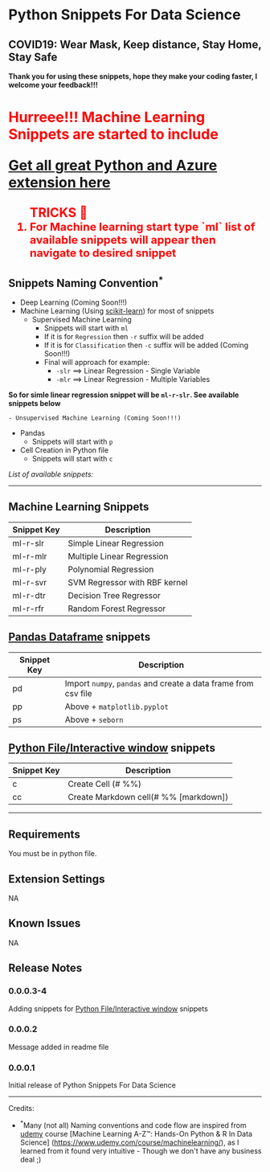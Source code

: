 # Python Snippets For Data Science

## COVID19: Wear Mask, Keep distance, Stay Home, Stay Safe

**Thank you for using these snippets, hope they make your coding faster, I welcome your feedback!!!**


<h1 style="color:red; font-weight:bold;">Hurreee!!! Machine Learning Snippets are started to include</br>

[Get all great Python and Azure extension here](https://marketplace.visualstudio.com/items?itemName=SunilYadav.dspysnippets)
</h1>



<ol style="color:red; font-weight:bold;font-size:25px;">TRICKS &#x1F514;
<li style="color:red; font-weight:bold;font-size:22px;">For Machine learning start type `ml` list of available snippets will appear then navigate to desired snippet</li>
</ol>

## Snippets Naming Convention<sup>*<sup>

- Deep Learning (Coming Soon!!!)
- Machine Learning (Using [scikit-learn](https://scikit-learn.org/stable/)) for most of snippets
  - Supervised Machine Learning
    - Snippets will start with `ml`
    - If it is for `Regression` then `-r` suffix will be added
    - If it is for `Classification` then `-c` suffix will be added (Coming Soon!!!)
    - Final will approach for example:
      - `-slr` ==> Linear Regression - Single Variable
      - `-mlr` ==> Linear Regression - Multiple Variables

**So for simle linear regression snippet will be `ml-r-slr`. See available snippets below**

    - Unsupervised Machine Learning (Coming Soon!!!)

- Pandas
  - Snippets will start with `p`
- Cell Creation in Python file
  - Snippets will start with `c`

*List of available snippets:*

-----------------------------------------------------------------------------------------------------------

## Machine Learning Snippets

| Snippet Key | Description                   |
|-------------|-------------------------------|
| ml-r-slr    | Simple Linear Regression      |
| ml-r-mlr    | Multiple Linear Regression    |
| ml-r-ply    | Polynomial Regression         |
| ml-r-svr    | SVM Regressor with RBF kernel |
| ml-r-dtr    | Decision Tree Regressor       |
| ml-r-rfr    | Random Forest Regressor       |

## [Pandas Dataframe](https://pandas.pydata.org/pandas-docs/stable/index.html) snippets

| Snippet Key | Description                                                    |
|-------------|----------------------------------------------------------------|
| pd          | Import `numpy`, `pandas` and create a data frame from csv file |
| pp          | Above + `matplotlib.pyplot`                                    |
| ps          | Above + `seborn`                                               |

## [Python File/Interactive window](https://code.visualstudio.com/docs/python/jupyter-support-py) snippets

| Snippet Key | Description                           |
|-------------|---------------------------------------|
| c           | Create Cell (# %%)                    |
| cc          | Create Markdown cell(# %% [markdown]) |

-----------------------------------------------------------------------------------------------------------

## Requirements

You must be in python file.

## Extension Settings

NA

## Known Issues

NA

## Release Notes

### 0.0.0.3-4

Adding snippets for [Python File/Interactive window](https://code.visualstudio.com/docs/python/jupyter-support-py) snippets

### 0.0.0.2

Message added in readme file

### 0.0.0.1

Initial release of Python Snippets For Data Science

-----------------------------------------------------------------------------------------------------------
Credits:

- <sup>*</sup>Many (not all) Naming conventions and code flow are inspired from [udemy](https://www.udemy.com/) course [Machine Learning A-Z™: Hands-On Python & R In Data Science] (https://www.udemy.com/course/machinelearning/), as I learned from it found very intuitive  - Though we don't have any business deal ;)
